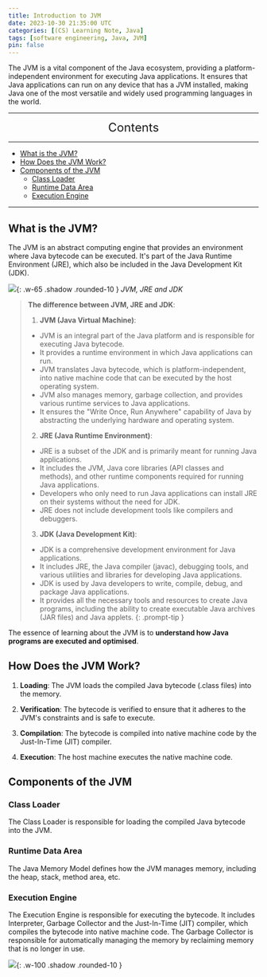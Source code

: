 ```yaml
---
title: Introduction to JVM
date: 2023-10-30 21:35:00 UTC
categories: [(CS) Learning Note, Java]
tags: [software engineering, Java, JVM]
pin: false
---
```



The JVM is a vital component of the Java ecosystem, providing a platform-independent environment for executing Java applications. It ensures that Java applications can run on any device that has a JVM installed, making Java one of the most versatile and widely used programming languages in the world.

---
<center><font size='5'> Contents </font></center>

---

<!-- TOC -->
  * [What is the JVM?](#what-is-the-jvm)
  * [How Does the JVM Work?](#how-does-the-jvm-work)
  * [Components of the JVM](#components-of-the-jvm)
    * [Class Loader](#class-loader)
    * [Runtime Data Area](#runtime-data-area)
    * [Execution Engine](#execution-engine)
<!-- TOC -->

---

## What is the JVM?

The JVM is an abstract computing engine that provides an environment where Java bytecode can be executed. It's part of the Java Runtime Environment (JRE), which also be included in the Java Development Kit (JDK).

![](https://i.postimg.cc/Y26VcjPg/jvm1.png){: .w-65 .shadow .rounded-10 }
_JVM, JRE and JDK_

>**The difference between JVM, JRE and JDK**:
>
>1. **JVM (Java Virtual Machine)**:
>  - JVM is an integral part of the Java platform and is responsible for executing Java bytecode.
>  - It provides a runtime environment in which Java applications can run.
>  - JVM translates Java bytecode, which is platform-independent, into native machine code that can be executed by the host operating system.
>  - JVM also manages memory, garbage collection, and provides various runtime services to Java applications.
>  - It ensures the "Write Once, Run Anywhere" capability of Java by abstracting the underlying hardware and operating system.
>
>2. **JRE (Java Runtime Environment)**:
>  - JRE is a subset of the JDK and is primarily meant for running Java applications.
>  - It includes the JVM, Java core libraries (API classes and methods), and other runtime components required for running Java applications.
>  - Developers who only need to run Java applications can install JRE on their systems without the need for JDK.
>  - JRE does not include development tools like compilers and debuggers.
>
>3. **JDK (Java Development Kit)**:
>  - JDK is a comprehensive development environment for Java applications.
>  - It includes JRE, the Java compiler (javac), debugging tools, and various utilities and libraries for developing Java applications.
>  - JDK is used by Java developers to write, compile, debug, and package Java applications.
>  - It provides all the necessary tools and resources to create Java programs, including the ability to create executable Java archives (JAR files) and Java applets.
{: .prompt-tip }

The essence of learning about the JVM is to **understand how Java programs are executed and optimised**.

## How Does the JVM Work?

1. **Loading**: The JVM loads the compiled Java bytecode (.class files) into the memory.

2. **Verification**: The bytecode is verified to ensure that it adheres to the JVM's constraints and is safe to execute.

3. **Compilation**: The bytecode is compiled into native machine code by the Just-In-Time (JIT) compiler.

4. **Execution**: The host machine executes the native machine code.

## Components of the JVM

### Class Loader

The Class Loader is responsible for loading the compiled Java bytecode into the JVM.

### Runtime Data Area

The Java Memory Model defines how the JVM manages memory, including the heap, stack, method area, etc.

### Execution Engine

The Execution Engine is responsible for executing the bytecode. It includes Interpreter, Garbage Collector and the Just-In-Time (JIT) compiler, which compiles the bytecode into native machine code. The Garbage Collector is responsible for automatically managing the memory by reclaiming memory that is no longer in use.

![](https://i.postimg.cc/pLRPNgkV/jvm2.png){: .w-100 .shadow .rounded-10 }
